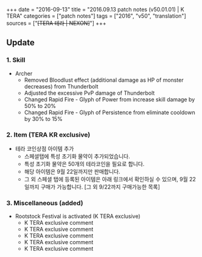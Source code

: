 +++
date = "2016-09-13"
title = "2016.09.13 patch notes (v50.01.01) | K TERA"
categories = ["patch notes"]
tags = ["2016", "v50", "translation"]
sources = ["~~[TERA 테라 | NEXON]~~"]
+++

## Update

### **1.** Skill
- Archer
  - Removed Bloodlust effect (additional damage as HP of monster decreases) from Thunderbolt
  - Adjusted the excessive PvP damage of Thunderbolt
  - Changed Rapid Fire - Glyph of Power from increase skill damage by 50% to 20%
  - Changed Rapid Fire - Glyph of Persistence from eliminate cooldown by 30% to 15%

### **2.** Item (TERA KR exclusive)
- 테라 코인상점 아이템 추가
  - 스페셜탭에 특성 초기화 물약이 추가되었습니다.
  - 특성 초기화 물약은 50개의 테라코인을 필요로 합니다.
  - 해당 아이템은 9월 22일까지만 판매합니다.
  - 그 외 스페셜 탭에 등록된 아이템은 아래 링크에서 확인하실 수 있으며, 9월 22일까지 구매가 가능합니다. [그 외 9/22까지 구매가능한 목록]

### **3.** Miscellaneous (added)
- Rootstock Festival is activated (K TERA exclusive)
  - K TERA exclusive comment
  - K TERA exclusive comment
  - K TERA exclusive comment
  - K TERA exclusive comment
  - K TERA exclusive comment
